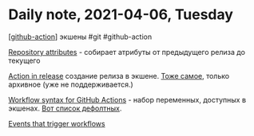 # Daily note,  2021-04-06, Tuesday

[[github-action]] экшены #git #github-action

[Repository attributes](https://github.com/marketplace/actions/repository-attributes) - собирает атрибуты от предыдущего релиза до текущего

[Action in release](https://github.com/softprops/action-gh-release) создание релиза в экшене. [Тоже самое](https://github.com/actions/create-release), только архивное (уже не поддерживается.)

[Workflow syntax for GitHub Actions](https://docs.github.com/en/actions/reference/workflow-syntax-for-github-actions) - набор переменных, доступных в экшенах. [Вот список дефолтных](https://docs.github.com/en/actions/reference/environment-variables#default-environment-variables).

[Events that trigger workflows](https://docs.github.com/en/actions/reference/events-that-trigger-workflows#pull_request_target)

[//begin]: # "Autogenerated link references for markdown compatibility"
[github-action]: ../notes/github-action "githunb-action"
[//end]: # "Autogenerated link references"